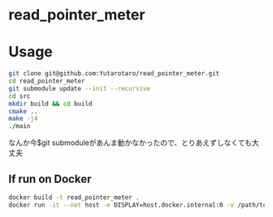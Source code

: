 # read_pointer_meter

# Usage

```bash
git clone git@github.com:Yutarotaro/read_pointer_meter.git
cd read_pointer_meter
git submodule update --init --recursive
cd src
mkdir build && cd build
cmake ..
make -j4
./main
```

なんか今$git submoduleがあんま動かなかったので、とりあえずしなくても大丈夫

## If run on Docker

```bash
docker build -t read_pointer_meter .
docker run -it --net host -e DISPLAY=host.docker.internal:0 -v /path/to/src:/read_pointer_meter 
```
